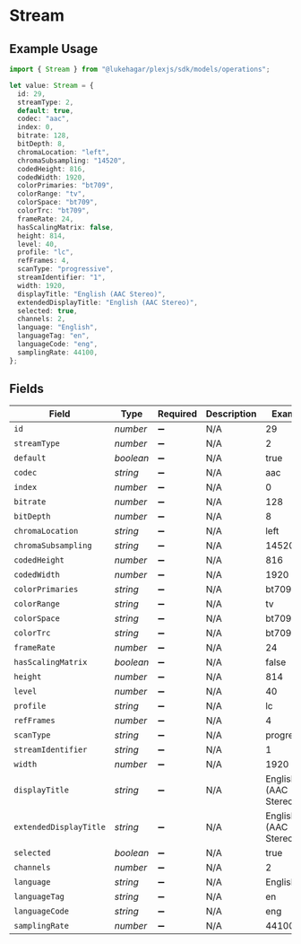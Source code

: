 # Stream

## Example Usage

```typescript
import { Stream } from "@lukehagar/plexjs/sdk/models/operations";

let value: Stream = {
  id: 29,
  streamType: 2,
  default: true,
  codec: "aac",
  index: 0,
  bitrate: 128,
  bitDepth: 8,
  chromaLocation: "left",
  chromaSubsampling: "14520",
  codedHeight: 816,
  codedWidth: 1920,
  colorPrimaries: "bt709",
  colorRange: "tv",
  colorSpace: "bt709",
  colorTrc: "bt709",
  frameRate: 24,
  hasScalingMatrix: false,
  height: 814,
  level: 40,
  profile: "lc",
  refFrames: 4,
  scanType: "progressive",
  streamIdentifier: "1",
  width: 1920,
  displayTitle: "English (AAC Stereo)",
  extendedDisplayTitle: "English (AAC Stereo)",
  selected: true,
  channels: 2,
  language: "English",
  languageTag: "en",
  languageCode: "eng",
  samplingRate: 44100,
};
```

## Fields

| Field                  | Type                   | Required               | Description            | Example                |
| ---------------------- | ---------------------- | ---------------------- | ---------------------- | ---------------------- |
| `id`                   | *number*               | :heavy_minus_sign:     | N/A                    | 29                     |
| `streamType`           | *number*               | :heavy_minus_sign:     | N/A                    | 2                      |
| `default`              | *boolean*              | :heavy_minus_sign:     | N/A                    | true                   |
| `codec`                | *string*               | :heavy_minus_sign:     | N/A                    | aac                    |
| `index`                | *number*               | :heavy_minus_sign:     | N/A                    | 0                      |
| `bitrate`              | *number*               | :heavy_minus_sign:     | N/A                    | 128                    |
| `bitDepth`             | *number*               | :heavy_minus_sign:     | N/A                    | 8                      |
| `chromaLocation`       | *string*               | :heavy_minus_sign:     | N/A                    | left                   |
| `chromaSubsampling`    | *string*               | :heavy_minus_sign:     | N/A                    | 14520                  |
| `codedHeight`          | *number*               | :heavy_minus_sign:     | N/A                    | 816                    |
| `codedWidth`           | *number*               | :heavy_minus_sign:     | N/A                    | 1920                   |
| `colorPrimaries`       | *string*               | :heavy_minus_sign:     | N/A                    | bt709                  |
| `colorRange`           | *string*               | :heavy_minus_sign:     | N/A                    | tv                     |
| `colorSpace`           | *string*               | :heavy_minus_sign:     | N/A                    | bt709                  |
| `colorTrc`             | *string*               | :heavy_minus_sign:     | N/A                    | bt709                  |
| `frameRate`            | *number*               | :heavy_minus_sign:     | N/A                    | 24                     |
| `hasScalingMatrix`     | *boolean*              | :heavy_minus_sign:     | N/A                    | false                  |
| `height`               | *number*               | :heavy_minus_sign:     | N/A                    | 814                    |
| `level`                | *number*               | :heavy_minus_sign:     | N/A                    | 40                     |
| `profile`              | *string*               | :heavy_minus_sign:     | N/A                    | lc                     |
| `refFrames`            | *number*               | :heavy_minus_sign:     | N/A                    | 4                      |
| `scanType`             | *string*               | :heavy_minus_sign:     | N/A                    | progressive            |
| `streamIdentifier`     | *string*               | :heavy_minus_sign:     | N/A                    | 1                      |
| `width`                | *number*               | :heavy_minus_sign:     | N/A                    | 1920                   |
| `displayTitle`         | *string*               | :heavy_minus_sign:     | N/A                    | English (AAC Stereo)   |
| `extendedDisplayTitle` | *string*               | :heavy_minus_sign:     | N/A                    | English (AAC Stereo)   |
| `selected`             | *boolean*              | :heavy_minus_sign:     | N/A                    | true                   |
| `channels`             | *number*               | :heavy_minus_sign:     | N/A                    | 2                      |
| `language`             | *string*               | :heavy_minus_sign:     | N/A                    | English                |
| `languageTag`          | *string*               | :heavy_minus_sign:     | N/A                    | en                     |
| `languageCode`         | *string*               | :heavy_minus_sign:     | N/A                    | eng                    |
| `samplingRate`         | *number*               | :heavy_minus_sign:     | N/A                    | 44100                  |